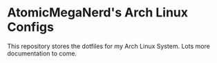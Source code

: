 # AtomicMegaNerd's Arch Linux Configs

This repository stores the dotfiles for my Arch Linux System.  Lots more
documentation to come.

